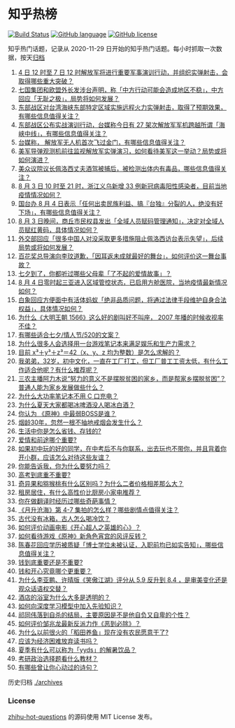 # 知乎热榜
[![Build Status](https://github.com/ToWeLong/zhihu-hot-questions/workflows/CI/badge.svg)](https://github.com/ToWeLong/zhihu-hot-questions/actions)
[![GitHub language](https://img.shields.io/badge/language-golang-orange.svg)](https://golang.org/)
[![GitHub license](https://img.shields.io/github/license/ToWeLong/zhihu-hot-questions)](https://github.com/ToWeLong/zhihu-hot-questions/blob/main/LICENSE)

知乎热门话题，记录从 2020-11-29 日开始的知乎热门话题。每小时抓取一次数据，按天[归档](./archives)

<!-- BEGIN -->

1. [4 日 12 时至 7 日 12 时解放军将进行重要军事演训行动，并组织实弹射击，会取得哪些重大突破？](https://www.zhihu.com/question/546881626)
1. [七国集团和欧盟外长发涉台声明，称「中方行动可能会造成地区不稳」，中方回应「无耻之极」，局势将如何发展？](https://www.zhihu.com/question/546870316)
1. [东部战区对台湾海峡东部特定区域实施远程火力实弹射击，取得了预期效果，有哪些信息值得关注？](https://www.zhihu.com/question/546928987)
1. [东部战区公布实战演训行动，台媒称今日有 27 架次解放军军机跨越所谓「海峡中线」，有哪些信息值得关注？](https://www.zhihu.com/question/546825875)
1. [台媒称， 解放军无人机首次飞过金门，有哪些信息值得关注？](https://www.zhihu.com/question/546876774)
1. [美军导弹观测机前往监视解放军实弹演习，如何看待美军这一举动？局势或将如何演进？](https://www.zhihu.com/question/546910220)
1. [美众议院议长佩洛西丈夫酒驾被捕后，被检测出体内有毒品，哪些信息值得关注？](https://www.zhihu.com/question/546697272)
1. [8 月 3 日 10 时至 21 时，浙江义乌新增 33 例新冠病毒阳性感染者，目前当地疫情情况如何？](https://www.zhihu.com/question/546820237)
1. [国台办 8 月 4 日表示「任何出卖民族利益、搞『台独』分裂的人，绝没有好下场」，有哪些信息值得关注？](https://www.zhihu.com/question/546924975)
1. [8 月 3 日晚间，商丘市民权县发出「全域人员赋码管理通知」，决定对全域人员赋红黄码，具体情况如何？](https://www.zhihu.com/question/546868060)
1. [外交部回应「很多中国人对没采取更多措施阻止佩洛西访台表示失望」，后续局势或将如何发展？](https://www.zhihu.com/question/546777792)
1. [百花奖总导演向李玟道歉，「因耳返未成就最好的舞台」，如何评价这一舞台事故？](https://www.zhihu.com/question/546779566)
1. [七夕到了，你都听过哪些父母辈「了不起的爱情故事」？](https://www.zhihu.com/question/545996861)
1. [8 月 4 日零时起三亚进入区域管控状态，已启用方舱医院，当地疫情最新情况如何？](https://www.zhihu.com/question/546831911)
1. [白象回应方便面中有活体蚂蚁「绝非品质问题，将通过法律手段维护自身合法权益」，具体情况如何？](https://www.zhihu.com/question/546882578)
1. [为什么《大明王朝 1566》这么好的剧叫好不叫座， 2007 年播的时候收视率不佳？](https://www.zhihu.com/question/55408776)
1. [有哪些适合七夕/情人节/520的文案？](https://www.zhihu.com/question/459605320)
1. [为什么很多人会选择用一台游戏笔记本来满足娱乐和生产力需求？](https://www.zhihu.com/question/546734896)
1. [目前 x³＋y³＋z³＝42（x、y、z 均为整数）是怎么求解的？](https://www.zhihu.com/question/345195246)
1. [我弟弟，32岁，初中文化，一直在工厂打工，但工厂普工工资太低，有什么工作适合他呢？有什么推荐呢？](https://www.zhihu.com/question/516203575)
1. [三农主播阿力木说“努力的意义不是摆脱贫困的家乡，而是帮家乡摆脱贫困”？普通人能为家乡发展做些什么？](https://www.zhihu.com/question/546899754)
1. [为什么大功率笔记本不用 C 口充电？](https://www.zhihu.com/question/544453924)
1. [为什么夏天大家都喝冰啤酒没人喝冰白酒？](https://www.zhihu.com/question/544001453)
1. [你认为 《原神》中最弱BOSS是谁？](https://www.zhihu.com/question/520414815)
1. [烟龄30年，忽然一根不抽地戒烟会发生什么？](https://www.zhihu.com/question/408840650)
1. [生活中你是怎么省钱、存钱的?](https://www.zhihu.com/question/476565706)
1. [爱情和前途哪个重要?](https://www.zhihu.com/question/546815569)
1. [如果初中玩的好的同学，在中考后不与你联系，出去玩也不带你，并且背着你开小群，应该怎么对待这些友谊？](https://www.zhihu.com/question/546636551)
1. [你能告诉我，你为什么要努力吗？](https://www.zhihu.com/question/546824109)
1. [高考到底重不重要?](https://www.zhihu.com/question/546772186)
1. [奇异果和猕猴桃有什么区别吗？为什么二者价格相差那么大？](https://www.zhihu.com/question/545045932)
1. [租房居住，有什么高性价比厨房小家电推荐？](https://www.zhihu.com/question/539019852)
1. [你在做翻译时经历过哪些奇葩事情？](https://www.zhihu.com/question/545422139)
1. [《月升沧海》第 4-7 集拍的怎么样？哪些剧情点值得关注？](https://www.zhihu.com/question/546621470)
1. [古代没有冰箱，古人怎么喝冷饮？](https://www.zhihu.com/question/542081457)
1. [如何评价动画电影《开心超人之英雄的心》？](https://www.zhihu.com/question/532280167)
1. [如何看待游戏《原神》新角色宵宫的风评反转？](https://www.zhihu.com/question/478800689)
1. [陈春花回应学历被质疑「博士学位未被认证，入职前均已如实告知」，哪些信息值得关注？](https://www.zhihu.com/question/546764860)
1. [钱到底重要还是不重要?](https://www.zhihu.com/question/546860414)
1. [钱和开心究竟哪个更重要？](https://www.zhihu.com/question/546153456)
1. [为什么李亚鹏、许晴版《笑傲江湖》评分从 5.9 反升到 8.4 ，是审美变化还是观众话语权交替？](https://www.zhihu.com/question/542184775)
1. [酒店的浴室为什么大多是透明的？](https://www.zhihu.com/question/527454391)
1. [如何向深度学习模型中加入先验知识？](https://www.zhihu.com/question/279012198)
1. [祁同伟落到自杀的结局，主要原因是不是他自负又自卑的个性？](https://www.zhihu.com/question/542067860)
1. [如何评价邹兆龙最新反派力作《恶到必除》？](https://www.zhihu.com/question/545462689)
1. [为什么以前很火的「稻田养鱼」现在没有农民愿意干了?](https://www.zhihu.com/question/528819001)
1. [应该为经济困难放弃读书吗？](https://www.zhihu.com/question/546833414)
1. [夏季有什么可以称为「yyds」的解暑饮品？](https://www.zhihu.com/question/531571805)
1. [考研政治选择题看什么教材？](https://www.zhihu.com/question/539535039)
1. [有哪些曾让你心动过的诗句？](https://www.zhihu.com/question/268744022)

<!-- END -->

历史归档 [./archives](./archives)


### License
[zhihu-hot-questions](https://github.com/towelong/zhihu-hot-questions) 的源码使用 MIT License 发布。
